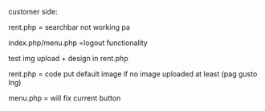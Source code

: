 customer side:

rent.php = searchbar not working pa

index.php/menu.php =logout functionality

test img upload + design in rent.php

rent.php = code put default image if no image uploaded at least (pag gusto lng)

menu.php = will fix current button
